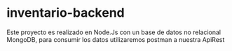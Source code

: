 # inventario-backend
Este proyecto es realizado en Node.Js con un base de datos no relacional MongoDB, para consumir los datos utilizaremos postman a nuestra ApiRest
